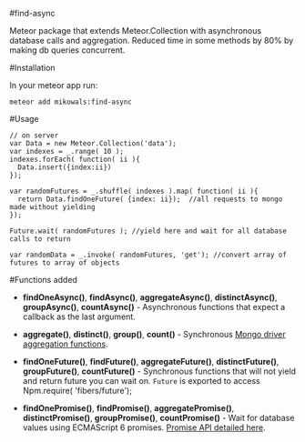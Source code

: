 #find-async

Meteor package that extends Meteor.Collection with asynchronous database calls and aggregation.  Reduced time in some methods by 80% by making db queries concurrent.

#Installation

In your meteor app run:

    meteor add mikowals:find-async

#Usage

    // on server
    var Data = new Meteor.Collection('data');
    var indexes = _.range( 10 );
    indexes.forEach( function( ii ){
      Data.insert({index:ii})
    });

    var randomFutures = _.shuffle( indexes ).map( function( ii ){
      return Data.findOneFuture( {index: ii});  //all requests to mongo made without yielding
    });

    Future.wait( randomFutures ); //yield here and wait for all database calls to return

    var randomData = _.invoke( randomFutures, 'get'); //convert array of futures to array of objects


#Functions added


* **findOneAsync()**, **findAsync()**, **aggregateAsync()**, **distinctAsync()**, **groupAsync()**, **countAsync()** - Asynchronous functions that expect a callback as the last argument.

* **aggregate()**, **distinct()**, **group()**, **count()** - Synchronous [Mongo driver aggregation functions](http://mongodb.github.io/node-mongodb-native/api-generated/collection.html#aggregate).

* **findOneFuture()**, **findFuture()**, **aggregateFuture()**, **distinctFuture()**, **groupFuture()**, **countFuture()** - Synchronous functions that will not yield and return future you can wait on.  `Future` is exported to access Npm.require( 'fibers/future');

* **findOnePromise()**, **findPromise()**, **aggregatePromise()**, **distinctPromise()**, **groupPromise()**, **countPromise()** - Wait for database values using ECMAScript 6 promises.  [Promise API detailed here](http://www.html5rocks.com/en/tutorials/es6/promises/#toc-api).
